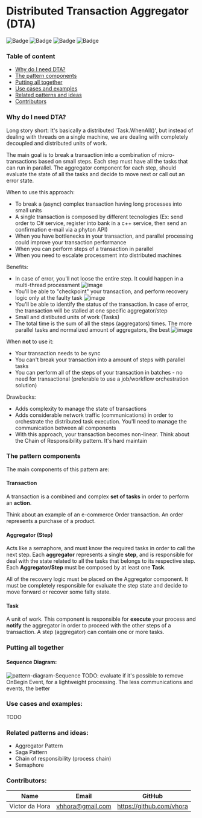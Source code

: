 # Distributed Transaction Aggregator (DTA)

![Badge](https://img.shields.io/badge/status-work%20in%20progress-yellow)
![Badge](https://img.shields.io/badge/topics-architecture-blue)
![Badge](https://img.shields.io/badge/topics-distributed%20services-blue)
![Badge](https://img.shields.io/badge/topics-cloud-blue)

### Table of content
   * [Why do I need DTA?](#why-do-i-need-dta)
   * [The pattern components](#the-pattern-components)
   * [Putting all together](#putting-all-together)
   * [Use cases and examples](#use-cases-and-examples)
   * [Related patterns and ideas](#related-patterns-and-ideas)
   * [Contributors](#contributors)

### Why do I need DTA?

Long story short: It's basically a distributed 'Task.WhenAll()', but instead of dealing with threads on a single machine, we are dealing with completely decoupled and distributed units of work.

The main goal is to break a transaction into a combination of micro-transactions based on small steps. Each step must have all the tasks that can run in parallel. The aggregator component for each step, should evaluate the state of all the tasks and decide to move next or call out an error state.

When to use this approach:
+ To break a (async) complex transaction having long processes into small units
+ A single transaction is composed by different tecnologies (Ex: send order to C# service, register into bank in a c++ service, then send an confirmation e-mail via a phyton API)
+ When you have bottlenecks in your transaction, and parallel processing could improve your transaction performance
+ When you can perform steps of a transaction in parallel
+ When you need to escalate processment into distributed machines

Benefits:
+ In case of error, you'll not loose the entire step. It could happen in a multi-thread processment
![image](https://user-images.githubusercontent.com/8673745/213585572-9eed26f2-5d8f-42f7-a2a5-d5689dd8d41f.png)
+ You'll be able to "checkpoint" your transaction, and perform recovery logic only at the faulty task
![image](https://user-images.githubusercontent.com/8673745/213585776-5b4d11ab-084e-4ba2-9ff3-aaa0967bde2f.png)
+ You'll be able to identify the status of the transaction. In case of error, the transaction will be stalled at one specific aggregator/step
+ Small and distibuted units of work (Tasks)
+ The total time is the sum of all the steps (aggregators) times. The more parallel tasks and normalized amount of aggregators, the best
![image](https://user-images.githubusercontent.com/8673745/213585812-01330065-13d7-48fd-996e-f4e3521877be.png)


When **not** to use it:
- Your transaction needs to be sync
- You can't break your transaction into a amount of steps with parallel tasks
- You can perform all of the steps of your transaction in batches - no need for transactional (preferable to use a job/workflow orchestration solution)

Drawbacks:
- Adds complexity to manage the state of transactions
- Adds considerable network traffic (communications) in order to orchestrate the distributed task execution. You'll need to manage the communication between all components
- With this approach, your transaction becomes non-linear. Think about the Chain of Responsibility pattern. It's hard maintain

### The pattern components

The main components of this pattern are:

#### Transaction

A transaction is a combined and complex **set of tasks** in order to perform an **action**.

Think about an example of an e-commerce Order transaction. An order represents a purchase of a product.

#### Aggregator (Step)

Acts like a semaphore, and must know the required tasks in order to call the next step. Each **aggregator** represents a single **step**, and is responsible for deal with the state related to all the tasks that belongs to its respective step. Each **Aggregator/Step** must be composed by at least one **Task**.

All of the recovery logic must be placed on the Aggregator component. It must be completely responsible for evaluate the step state and decide to move forward or recover some falty state.

#### Task

A unit of work. This component is responsible for **execute** your process and **notify** the aggregator in order to proceed with the other steps of a transaction. A step (aggregator) can contain one or more tasks.

### Putting all together
#### Sequence Diagram:

![pattern-diagram-Sequence](https://user-images.githubusercontent.com/8673745/213585083-ceb95021-6c14-4cc9-9769-0de903f2dd6b.png)
TODO: evaluate if it's possible to remove OnBegin Event, for a lightweight processing. The less communications and events, the better

### Use cases and examples:
TODO

### Related patterns and ideas:
- Aggregator Pattern
- Saga Pattern
- Chain of responsibility (process chain)
- Semaphore

### Contributors: 
|Name|Email|GitHub|
| -------- | -------- | -------- |
|Victor da Hora|vhhora@gmail.com|https://github.com/vhora|
